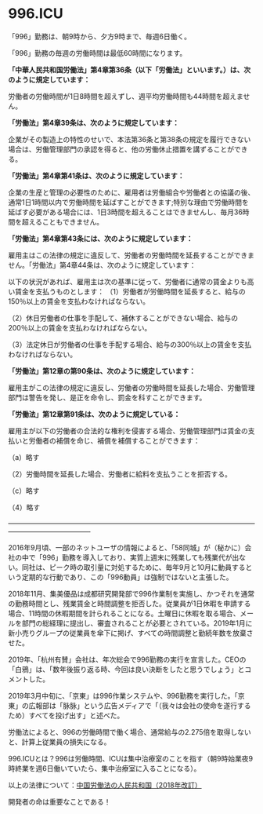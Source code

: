 996.ICU
===

「996」勤務は、朝9時から、夕方9時まで、毎週6日働く。

「996」勤務の毎週の労働時間は最低60時間になります。

**「中華人民共和国労働法」第4章第36条（以下「労働法」といいます。）は、次のように規定しています：**

労働者の労働時間が1日8時間を超えずし、週平均労働時間も44時間を超えません。

**「労働法」第4章39条は、次のように規定しています：**

企業がその製造上の特性のせいで、本法第36条と第38条の規定を履行できない場合は、労働管理部門の承認を得ると、他の労働休止措置を講ずることができる。

**「労働法」第4章第41条は、次のように規定しています：**

企業の生産と管理の必要性のために、雇用者は労働組合や労働者との協議の後、通常1日1時間以内で労働時間を延ばすことができます;特別な理由で労働時間を延ばす必要がある場合には、1日3時間を超えることはできませんし、毎月36時間を超えることもできません。

**「労働法」第4章第43条には、次のように規定しています：**

雇用主はこの法律の規定に違反して、労働者の労働時間を延長することができません。「労働法」第4章44条は、次のように規定しています：

以下の状況があれば、雇用主は次の基準に従って、労働者に通常の賃金よりも高い賃金を支払うものとします：
（1）労働者が労働時間を延長すると、給与の150％以上の賃金を支払わなければならない。

（2）休日労働者の仕事を手配して、補休することができない場合、給与の200％以上の賃金を支払わなければならない。

（3）法定休日が労働者の仕事を手配する場合、給与の300％以上の賃金を支払わなければならない。

**「労働法」第12章の第90条は、次のように規定しています：**

雇用主がこの法律の規定に違反し、労働者の労働時間を延長した場合、労働管理部門は警告を発し、是正を命令し、罰金を科すことができます。

**「労働法」第12章第91条は、次のように規定している：**

雇用主が以下の労働者の合法的な権利を侵害する場合、労働管理部門は賃金の支払いと労働者の補償を命じ、補償を補償することができます：

（a）略す

（2）労働時間を延長した場合、労働者に給料を支払うことを拒否する。

（c）略す

（4）略す

————————————————————————————————————————————————

2016年9月頃、一部のネットユーザの情報によると、「58同城」が（秘かに）会社の中で「996」勤務を導入しており、実質上週末に残業しても残業代が出ない。同社は、ピーク時の取引量に対処するために、毎年9月と10月に動員するという定期的な行動であり、この「996動員」は強制ではないと主張した。

2018年11月、集美優品は成都研究開発部で996作業制を実施し、かつそれを通常の勤務時間とし、残業賃金と時間調整を拒否した。従業員が1日休暇を申請する場合、11時間の休暇期間を計られることになる。土曜日に休暇を取る場合、メールを部門の総経理に提出し、審査されることが必要とされている。2019年1月に新小売りグループの従業員を傘下に掲げ、すべての時間調整と勤続年数を放棄させた。

2019年、「杭州有賛」会社は、年次総会で996勤務の実行を宣言した。CEOの「白鴉」は、「数年後振り返る時、今回は良い決断をしたと思うでしょう」とコメントした。

2019年3月中旬に、「京東」は996作業システムや、996勤務を実行した。「京東」の広報部は「脉脉」という広告メディアで「（我々は会社の使命を遂行するため）すべてを投げ出す」と述べた。

労働法によると、996の労働時間で働く場合、通常給与の2.275倍を取得しないと、計算上従業員の損失になる。

996.ICUとは？996は労働時間、ICUは集中治療室のことを指す（朝9時始業夜9時終業を週6日働いていたら、集中治療室に入ることになる）。

以上の法律について：[中国労働法の人民共和国（2018年改訂）](http://www.npc.gov.cn/npc/xinwen/2019-01/07/content_2070261.htm)

開発者の命は重要なことである！
